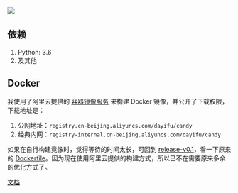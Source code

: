 
![](https://travis-ci.com/zhaipro/candy.svg?branch=master)

## 依赖

1. Python: 3.6
1. 及其他

## Docker

我使用了阿里云提供的 [容器镜像服务](https://www.aliyun.com/product/containerservice) 来构建 Docker 镜像，并公开了下载权限，下载地址是：

1. 公网地址：`registry.cn-beijing.aliyuncs.com/dayifu/candy`
1. 经典内网：`registry-internal.cn-beijing.aliyuncs.com/dayifu/candy`

如果在自行构建竟像时，觉得等待的时间太长，可回到 [release-v0.1](https://github.com/zhaipro/candy/tree/release-v0.1)，看一下原来的 [Dockerfile](https://github.com/zhaipro/candy/blob/release-v0.1/Dockerfile)。因为现在使用阿里云提供的构建方式，所以已不在需要原来多余的优化方式了。


[文档](./DOCUMENT.md)
